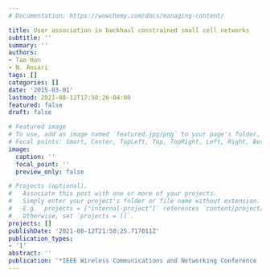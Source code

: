 ```yaml
---
# Documentation: https://wowchemy.com/docs/managing-content/

title: User association in backhaul constrained small cell networks
subtitle: ''
summary: ''
authors:
- Tao Han
- N. Ansari
tags: []
categories: []
date: '2015-03-01'
lastmod: 2021-08-12T17:50:26-04:00
featured: false
draft: false

# Featured image
# To use, add an image named `featured.jpg/png` to your page's folder.
# Focal points: Smart, Center, TopLeft, Top, TopRight, Left, Right, BottomLeft, Bottom, BottomRight.
image:
  caption: ''
  focal_point: ''
  preview_only: false

# Projects (optional).
#   Associate this post with one or more of your projects.
#   Simply enter your project's folder or file name without extension.
#   E.g. `projects = ["internal-project"]` references `content/project/deep-learning/index.md`.
#   Otherwise, set `projects = []`.
projects: []
publishDate: '2021-08-12T21:50:25.717011Z'
publication_types:
- '1'
abstract: ''
publication: '*IEEE Wireless Communications and Networking Conference (WCNC)*'
---
```

